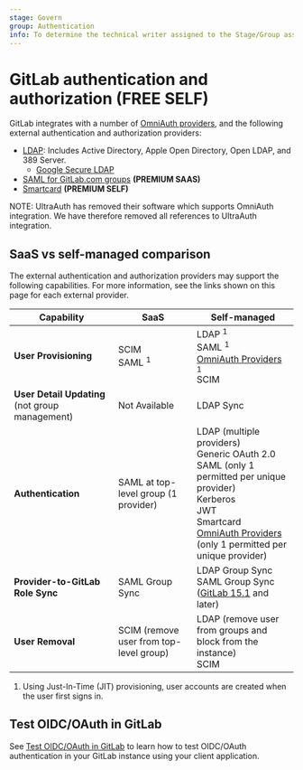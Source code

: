 ```yaml
---
stage: Govern
group: Authentication
info: To determine the technical writer assigned to the Stage/Group associated with this page, see https://handbook.gitlab.com/handbook/product/ux/technical-writing/#assignments
---
```


# GitLab authentication and authorization **(FREE SELF)**

GitLab integrates with a number of [OmniAuth providers](../../integration/omniauth.md#supported-providers),
and the following external authentication and authorization providers:

- [LDAP](ldap/index.md): Includes Active Directory, Apple Open Directory, Open LDAP,
  and 389 Server.
  - [Google Secure LDAP](ldap/google_secure_ldap.md)
- [SAML for GitLab.com groups](../../user/group/saml_sso/index.md) **(PREMIUM SAAS)**
- [Smartcard](smartcard.md) **(PREMIUM SELF)**

NOTE:
UltraAuth has removed their software which supports OmniAuth integration. We have therefore removed all references to UltraAuth integration.

## SaaS vs self-managed comparison

The external authentication and authorization providers may support the following capabilities.
For more information, see the links shown on this page for each external provider.

| Capability                                      | SaaS                                    | Self-managed                       |
|-------------------------------------------------|-----------------------------------------|------------------------------------|
| **User Provisioning**                           | SCIM<br>SAML <sup>1</sup> | LDAP <sup>1</sup><br>SAML <sup>1</sup><br>[OmniAuth Providers](../../integration/omniauth.md#supported-providers) <sup>1</sup><br>SCIM  |
| **User Detail Updating** (not group management) | Not Available                           | LDAP Sync                          |
| **Authentication**                              | SAML at top-level group (1 provider)    | LDAP (multiple providers)<br>Generic OAuth 2.0<br>SAML (only 1 permitted per unique provider)<br>Kerberos<br>JWT<br>Smartcard<br>[OmniAuth Providers](../../integration/omniauth.md#supported-providers) (only 1 permitted per unique provider) |
| **Provider-to-GitLab Role Sync**                | SAML Group Sync                         | LDAP Group Sync<br>SAML Group Sync ([GitLab 15.1](https://gitlab.com/gitlab-org/gitlab/-/issues/285150) and later) |
| **User Removal**                                | SCIM (remove user from top-level group) | LDAP (remove user from groups and block from the instance)<br>SCIM |

1. Using Just-In-Time (JIT) provisioning, user accounts are created when the user first signs in.

## Test OIDC/OAuth in GitLab

See [Test OIDC/OAuth in GitLab](test_oidc_oauth.md) to learn how to test OIDC/OAuth authentication in your GitLab instance using your client application.
